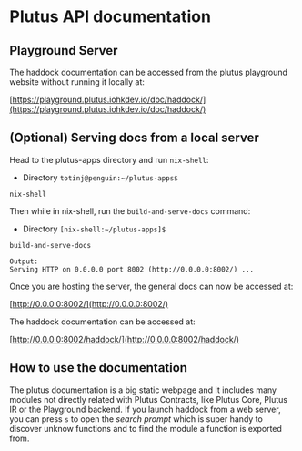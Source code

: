 # Plutus API documentation

## Playground Server

The haddock documentation can be accessed from the plutus playground website without running it locally at:

[https://playground.plutus.iohkdev.io/doc/haddock/](https://playground.plutus.iohkdev.io/doc/haddock/)


## (Optional) Serving docs from a local server

Head to the plutus-apps directory and run ```nix-shell```:

 - Directory ```totinj@penguin:~/plutus-apps$ ```
```
nix-shell
```

Then while in nix-shell, run the  ```build-and-serve-docs``` command:

 - Directory ```[nix-shell:~/plutus-apps]$```
```
build-and-serve-docs
```
```
Output:
Serving HTTP on 0.0.0.0 port 8002 (http://0.0.0.0:8002/) ...
```
Once you are hosting the server, the general docs can now be accessed at:

[http://0.0.0.0:8002/](http://0.0.0.0:8002/)

The haddock documentation can be accessed at:

[http://0.0.0.0:8002/haddock/](http://0.0.0.0:8002/haddock/)


## How to use the documentation

The plutus documentation is a big static webpage and It includes many modules not directly related with Plutus Contracts, like Plutus Core, Plutus IR or the Playground backend. If you launch haddock from a web server, you can press `s` to open the _search prompt_ which is super handy to discover unknow functions and to find the module a function is exported from.
